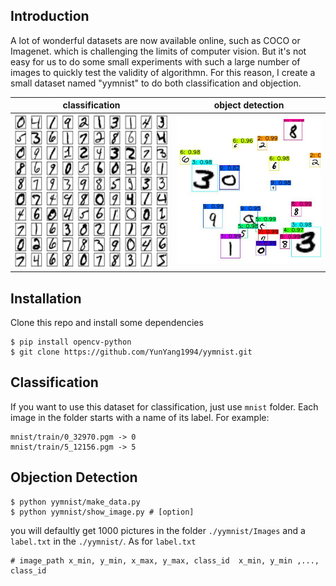 ## Introduction
A lot of wonderful datasets are now available online, such as COCO or Imagenet. which is challenging the limits of computer vision. But it's not easy for us to do some small experiments with such a large number of images to quickly test the validity of algorithmn. For this reason, I create a small dataset named "yymnist" to do both classification and objection.


| classification | object detection |
|---|---
|![image](./docs/classification.png)|![image](./docs/detection.jpg)|

## Installation

Clone this repo and install some dependencies

```
$ pip install opencv-python
$ git clone https://github.com/YunYang1994/yymnist.git
```

## Classification

If you want to use this dataset for classification, just use `mnist` folder. Each image in the folder starts with a name of its label. For example:

```
mnist/train/0_32970.pgm -> 0
mnist/train/5_12156.pgm -> 5
```
## Objection Detection

```
$ python yymnist/make_data.py
$ python yymnist/show_image.py # [option]
```
you will defaultly get 1000 pictures in the folder `./yymnist/Images` and a `label.txt` in the `./yymnist/`. As for `label.txt`

```
# image_path x_min, y_min, x_max, y_max, class_id  x_min, y_min ,..., class_id 
```




